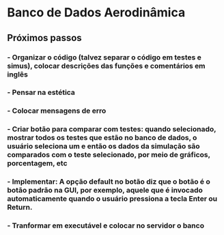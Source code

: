 # Banco de Dados Aerodinâmica

## Próximos passos

### - Organizar o código (talvez separar o código em testes e simus), colocar descrições das funções e comentários em inglês
### - Pensar na estética 
### - Colocar mensagens de erro
### - Criar botão para comparar com testes: quando selecionado, mostrar todos os testes que estão no banco de dados, o usuário seleciona um e então os dados da simulação são comparados com o teste selecionado, por meio de gráficos, porcentagem, etc
### - Implementar: A opção default no botão diz que o botão é o botão padrão na GUI, por exemplo, aquele que é invocado automaticamente quando o usuário pressiona a tecla Enter ou Return.
### - Tranformar em executável e colocar no servidor o banco


